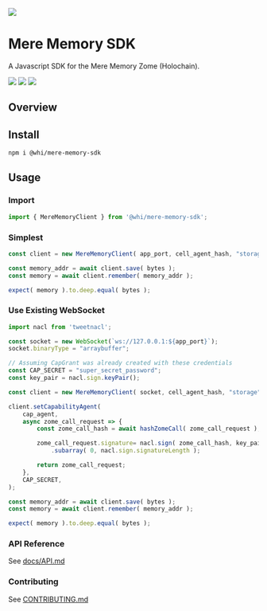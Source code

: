 [![](https://img.shields.io/npm/v/@whi/mere-memory-sdk/latest?style=flat-square)](http://npmjs.com/package/@whi/mere-memory-sdk)

# Mere Memory SDK
A Javascript SDK for the Mere Memory Zome (Holochain).

[![](https://img.shields.io/github/issues-raw/mjbrisebois/mere-memory-sdk-js?style=flat-square)](https://github.com/mjbrisebois/mere-memory-sdk-js/issues)
[![](https://img.shields.io/github/issues-closed-raw/mjbrisebois/mere-memory-sdk-js?style=flat-square)](https://github.com/mjbrisebois/mere-memory-sdk-js/issues?q=is%3Aissue+is%3Aclosed)
[![](https://img.shields.io/github/issues-pr-raw/mjbrisebois/mere-memory-sdk-js?style=flat-square)](https://github.com/mjbrisebois/mere-memory-sdk-js/pulls)


## Overview

## Install

```bash
npm i @whi/mere-memory-sdk
```

## Usage

### Import
```javascript
import { MereMemoryClient } from '@whi/mere-memory-sdk';
```

### Simplest

```javascript
const client = new MereMemoryClient( app_port, cell_agent_hash, "storage", dna_hash );

const memory_addr = await client.save( bytes );
const memory = await client.remember( memory_addr );

expect( memory ).to.deep.equal( bytes );
```



### Use Existing WebSocket

```javascript
import nacl from 'tweetnacl';

const socket = new WebSocket(`ws://127.0.0.1:${app_port}`);
socket.binaryType = "arraybuffer";

// Assuming CapGrant was already created with these credentials
const CAP_SECRET = "super_secret_password";
const key_pair = nacl.sign.keyPair();

const client = new MereMemoryClient( socket, cell_agent_hash, "storage", dna_hash );

client.setCapabilityAgent(
    cap_agent,
    async zome_call_request => {
        const zome_call_hash = await hashZomeCall( zome_call_request );

        zome_call_request.signature= nacl.sign( zome_call_hash, key_pair.secretKey )
            .subarray( 0, nacl.sign.signatureLength );

        return zome_call_request;
    },
    CAP_SECRET,
);

const memory_addr = await client.save( bytes );
const memory = await client.remember( memory_addr );

expect( memory ).to.deep.equal( bytes );
```


### API Reference

See [docs/API.md](docs/API.md)

### Contributing

See [CONTRIBUTING.md](CONTRIBUTING.md)
